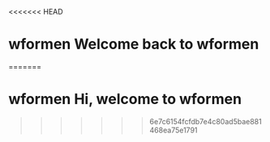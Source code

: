 <<<<<<< HEAD
# wformen Welcome back to wformen
=======
# wformen Hi, welcome to wformen
>>>>>>> 6e7c6154fcfdb7e4c80ad5bae881468ea75e1791
